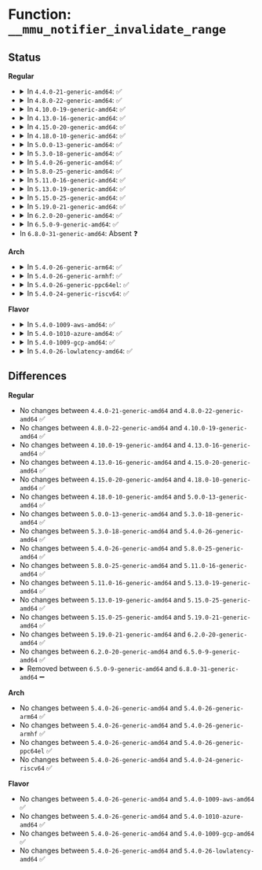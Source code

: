 # Function: <code>__mmu_notifier_invalidate_range</code>

## Status
<b>Regular</b>
<ul>
<li>
<details>
<summary>In <code>4.4.0-21-generic-amd64</code>: ✅</summary>

```c
void __mmu_notifier_invalidate_range(struct mm_struct * mm, long unsigned int start, long unsigned int end)
```

```json
{
  "name": "__mmu_notifier_invalidate_range",
  "collision_type": "Unique Global",
  "inline_type": "No",
  "funcs": [
    {
      "addr": 18446744071580826288,
      "name": "__mmu_notifier_invalidate_range",
      "external": true,
      "loc": "mm/mmu_notifier.c:230",
      "file": "mm/mmu_notifier.c",
      "inline": "seen, unknown",
      "caller_inline": [],
      "caller_func": [
        "kernel/events/uprobes.c:uprobe_write_opcode",
        "mm/hugetlb.c:hugetlb_cow",
        "mm/hugetlb.c:hugetlb_change_protection",
        "mm/hugetlb.c:copy_hugetlb_page_range",
        "mm/ksm.c:try_to_merge_with_ksm_page",
        "mm/ksm.c:try_to_merge_with_ksm_page",
        "mm/migrate.c:migrate_misplaced_transhuge_page",
        "mm/migrate.c:migrate_misplaced_transhuge_page",
        "mm/huge_memory.c:change_huge_pmd",
        "mm/huge_memory.c:__split_huge_page_pmd",
        "mm/huge_memory.c:__split_huge_page_pmd",
        "mm/huge_memory.c:do_huge_pmd_wp_page",
        "mm/huge_memory.c:do_huge_pmd_wp_page"
      ]
    }
  ],
  "symbols": [
    {
      "addr": 18446744071580826288,
      "name": "__mmu_notifier_invalidate_range",
      "section": ".text",
      "bind": "STB_GLOBAL",
      "size": 119
    }
  ]
}
```
</details>
</li>
<li>
<details>
<summary>In <code>4.8.0-22-generic-amd64</code>: ✅</summary>

```c
void __mmu_notifier_invalidate_range(struct mm_struct * mm, long unsigned int start, long unsigned int end)
```

```json
{
  "name": "__mmu_notifier_invalidate_range",
  "collision_type": "Unique Global",
  "inline_type": "No",
  "funcs": [
    {
      "addr": 18446744071580951856,
      "name": "__mmu_notifier_invalidate_range",
      "external": true,
      "loc": "mm/mmu_notifier.c:230",
      "file": "mm/mmu_notifier.c",
      "inline": "seen, unknown",
      "caller_inline": [],
      "caller_func": [
        "kernel/events/uprobes.c:uprobe_write_opcode",
        "mm/memory.c:wp_page_copy",
        "mm/hugetlb.c:hugetlb_change_protection",
        "mm/hugetlb.c:hugetlb_cow",
        "mm/hugetlb.c:copy_hugetlb_page_range",
        "mm/ksm.c:try_to_merge_with_ksm_page",
        "mm/ksm.c:try_to_merge_with_ksm_page",
        "mm/migrate.c:migrate_misplaced_transhuge_page",
        "mm/migrate.c:migrate_misplaced_transhuge_page",
        "mm/huge_memory.c:__split_huge_pmd",
        "mm/huge_memory.c:__split_huge_pmd",
        "mm/huge_memory.c:change_huge_pmd",
        "mm/huge_memory.c:do_huge_pmd_wp_page",
        "mm/huge_memory.c:do_huge_pmd_wp_page"
      ]
    }
  ],
  "symbols": [
    {
      "addr": 18446744071580951856,
      "name": "__mmu_notifier_invalidate_range",
      "section": ".text",
      "bind": "STB_GLOBAL",
      "size": 119
    }
  ]
}
```
</details>
</li>
<li>
<details>
<summary>In <code>4.10.0-19-generic-amd64</code>: ✅</summary>

```c
void __mmu_notifier_invalidate_range(struct mm_struct * mm, long unsigned int start, long unsigned int end)
```

```json
{
  "name": "__mmu_notifier_invalidate_range",
  "collision_type": "Unique Global",
  "inline_type": "No",
  "funcs": [
    {
      "addr": 18446744071581025136,
      "name": "__mmu_notifier_invalidate_range",
      "external": true,
      "loc": "mm/mmu_notifier.c:230",
      "file": "mm/mmu_notifier.c",
      "inline": "seen, unknown",
      "caller_inline": [],
      "caller_func": [
        "kernel/events/uprobes.c:uprobe_write_opcode",
        "mm/memory.c:wp_page_copy",
        "mm/hugetlb.c:hugetlb_change_protection",
        "mm/hugetlb.c:hugetlb_cow",
        "mm/hugetlb.c:copy_hugetlb_page_range",
        "mm/ksm.c:try_to_merge_one_page",
        "mm/ksm.c:try_to_merge_one_page",
        "mm/migrate.c:migrate_misplaced_transhuge_page",
        "mm/migrate.c:migrate_misplaced_transhuge_page",
        "mm/huge_memory.c:__split_huge_pmd",
        "mm/huge_memory.c:__split_huge_pmd",
        "mm/huge_memory.c:change_huge_pmd",
        "mm/huge_memory.c:do_huge_pmd_wp_page",
        "mm/huge_memory.c:do_huge_pmd_wp_page"
      ]
    }
  ],
  "symbols": [
    {
      "addr": 18446744071581025136,
      "name": "__mmu_notifier_invalidate_range",
      "section": ".text",
      "bind": "STB_GLOBAL",
      "size": 119
    }
  ]
}
```
</details>
</li>
<li>
<details>
<summary>In <code>4.13.0-16-generic-amd64</code>: ✅</summary>

```c
void __mmu_notifier_invalidate_range(struct mm_struct * mm, long unsigned int start, long unsigned int end)
```

```json
{
  "name": "__mmu_notifier_invalidate_range",
  "collision_type": "Unique Global",
  "inline_type": "No",
  "funcs": [
    {
      "addr": 18446744071581071360,
      "name": "__mmu_notifier_invalidate_range",
      "external": true,
      "loc": "mm/mmu_notifier.c:217",
      "file": "mm/mmu_notifier.c",
      "inline": "seen, unknown",
      "caller_inline": [],
      "caller_func": [
        "kernel/events/uprobes.c:uprobe_write_opcode",
        "mm/memory.c:wp_page_copy",
        "mm/rmap.c:try_to_unmap_one",
        "mm/rmap.c:page_mkclean_one",
        "mm/hugetlb.c:hugetlb_change_protection",
        "mm/hugetlb.c:hugetlb_cow",
        "mm/hugetlb.c:copy_hugetlb_page_range",
        "mm/ksm.c:try_to_merge_one_page",
        "mm/ksm.c:try_to_merge_one_page",
        "mm/migrate.c:migrate_misplaced_transhuge_page",
        "mm/huge_memory.c:__split_huge_pmd_locked",
        "mm/huge_memory.c:__split_huge_pmd_locked",
        "mm/huge_memory.c:__split_huge_pud",
        "mm/huge_memory.c:do_huge_pmd_wp_page",
        "mm/huge_memory.c:do_huge_pmd_wp_page",
        "fs/dax.c:dax_writeback_mapping_range"
      ]
    }
  ],
  "symbols": [
    {
      "addr": 18446744071581071360,
      "name": "__mmu_notifier_invalidate_range",
      "section": ".text",
      "bind": "STB_GLOBAL",
      "size": 119
    }
  ]
}
```
</details>
</li>
<li>
<details>
<summary>In <code>4.15.0-20-generic-amd64</code>: ✅</summary>

```c
void __mmu_notifier_invalidate_range(struct mm_struct * mm, long unsigned int start, long unsigned int end)
```

```json
{
  "name": "__mmu_notifier_invalidate_range",
  "collision_type": "Unique Global",
  "inline_type": "No",
  "funcs": [
    {
      "addr": 18446744071581182480,
      "name": "__mmu_notifier_invalidate_range",
      "external": true,
      "loc": "mm/mmu_notifier.c:224",
      "file": "mm/mmu_notifier.c",
      "inline": "seen, unknown",
      "caller_inline": [],
      "caller_func": [
        "kernel/events/uprobes.c:uprobe_write_opcode",
        "mm/memory.c:wp_page_copy",
        "mm/rmap.c:try_to_unmap_one",
        "mm/rmap.c:try_to_unmap_one",
        "mm/rmap.c:try_to_unmap_one",
        "mm/hugetlb.c:hugetlb_cow",
        "mm/migrate.c:migrate_misplaced_transhuge_page",
        "mm/huge_memory.c:__split_huge_pmd",
        "mm/huge_memory.c:__split_huge_pud",
        "mm/huge_memory.c:do_huge_pmd_wp_page",
        "mm/huge_memory.c:do_huge_pmd_wp_page"
      ]
    }
  ],
  "symbols": [
    {
      "addr": 18446744071581182480,
      "name": "__mmu_notifier_invalidate_range",
      "section": ".text",
      "bind": "STB_GLOBAL",
      "size": 122
    }
  ]
}
```
</details>
</li>
<li>
<details>
<summary>In <code>4.18.0-10-generic-amd64</code>: ✅</summary>

```c
void __mmu_notifier_invalidate_range(struct mm_struct * mm, long unsigned int start, long unsigned int end)
```

```json
{
  "name": "__mmu_notifier_invalidate_range",
  "collision_type": "Unique Global",
  "inline_type": "No",
  "funcs": [
    {
      "addr": 18446744071581327216,
      "name": "__mmu_notifier_invalidate_range",
      "external": true,
      "loc": "mm/mmu_notifier.c:224",
      "file": "mm/mmu_notifier.c",
      "inline": "seen, unknown",
      "caller_inline": [],
      "caller_func": [
        "kernel/events/uprobes.c:uprobe_write_opcode",
        "mm/memory.c:wp_page_copy",
        "mm/rmap.c:try_to_unmap_one",
        "mm/rmap.c:try_to_unmap_one",
        "mm/rmap.c:try_to_unmap_one",
        "mm/hugetlb.c:hugetlb_cow",
        "mm/migrate.c:migrate_misplaced_transhuge_page",
        "mm/huge_memory.c:__split_huge_pmd",
        "mm/huge_memory.c:__split_huge_pud",
        "mm/huge_memory.c:do_huge_pmd_wp_page",
        "mm/huge_memory.c:do_huge_pmd_wp_page_fallback"
      ]
    }
  ],
  "symbols": [
    {
      "addr": 18446744071581327216,
      "name": "__mmu_notifier_invalidate_range",
      "section": ".text",
      "bind": "STB_GLOBAL",
      "size": 122
    }
  ]
}
```
</details>
</li>
<li>
<details>
<summary>In <code>5.0.0-13-generic-amd64</code>: ✅</summary>

```c
void __mmu_notifier_invalidate_range(struct mm_struct * mm, long unsigned int start, long unsigned int end)
```

```json
{
  "name": "__mmu_notifier_invalidate_range",
  "collision_type": "Unique Global",
  "inline_type": "No",
  "funcs": [
    {
      "addr": 18446744071581411152,
      "name": "__mmu_notifier_invalidate_range",
      "external": true,
      "loc": "mm/mmu_notifier.c:226",
      "file": "mm/mmu_notifier.c",
      "inline": "seen, unknown",
      "caller_inline": [],
      "caller_func": [
        "kernel/events/uprobes.c:__replace_page",
        "mm/memory.c:wp_page_copy",
        "mm/mmu_gather.c:tlb_remove_table",
        "mm/mmu_gather.c:tlb_table_flush",
        "mm/mmu_gather.c:tlb_flush_mmu",
        "mm/rmap.c:try_to_unmap_one",
        "mm/rmap.c:try_to_unmap_one",
        "mm/rmap.c:try_to_unmap_one",
        "mm/rmap.c:try_to_unmap_one",
        "mm/hugetlb.c:hugetlb_cow",
        "mm/huge_memory.c:__split_huge_pmd_locked",
        "mm/huge_memory.c:__split_huge_pud",
        "mm/huge_memory.c:do_huge_pmd_numa_page",
        "mm/huge_memory.c:do_huge_pmd_wp_page",
        "mm/huge_memory.c:do_huge_pmd_wp_page_fallback"
      ]
    }
  ],
  "symbols": [
    {
      "addr": 18446744071581411152,
      "name": "__mmu_notifier_invalidate_range",
      "section": ".text",
      "bind": "STB_GLOBAL",
      "size": 122
    }
  ]
}
```
</details>
</li>
<li>
<details>
<summary>In <code>5.3.0-18-generic-amd64</code>: ✅</summary>

```c
void __mmu_notifier_invalidate_range(struct mm_struct * mm, long unsigned int start, long unsigned int end)
```

```json
{
  "name": "__mmu_notifier_invalidate_range",
  "collision_type": "Unique Global",
  "inline_type": "No",
  "funcs": [
    {
      "addr": 18446744071581524272,
      "name": "__mmu_notifier_invalidate_range",
      "external": true,
      "loc": "mm/mmu_notifier.c:224",
      "file": "mm/mmu_notifier.c",
      "inline": "seen, unknown",
      "caller_inline": [],
      "caller_func": [
        "kernel/events/uprobes.c:__replace_page",
        "mm/memory.c:wp_page_copy",
        "mm/mmu_gather.c:tlb_flush_mmu",
        "mm/mmu_gather.c:tlb_remove_table",
        "mm/mmu_gather.c:tlb_table_flush",
        "mm/rmap.c:try_to_unmap_one",
        "mm/rmap.c:try_to_unmap_one",
        "mm/rmap.c:try_to_unmap_one",
        "mm/rmap.c:try_to_unmap_one",
        "mm/hugetlb.c:hugetlb_cow",
        "mm/huge_memory.c:__split_huge_pmd_locked",
        "mm/huge_memory.c:__split_huge_pud",
        "mm/huge_memory.c:do_huge_pmd_numa_page",
        "mm/huge_memory.c:do_huge_pmd_wp_page",
        "mm/huge_memory.c:do_huge_pmd_wp_page_fallback"
      ]
    }
  ],
  "symbols": [
    {
      "addr": 18446744071581524272,
      "name": "__mmu_notifier_invalidate_range",
      "section": ".text",
      "bind": "STB_GLOBAL",
      "size": 135
    }
  ]
}
```
</details>
</li>
<li>
<details>
<summary>In <code>5.4.0-26-generic-amd64</code>: ✅</summary>

```c
void __mmu_notifier_invalidate_range(struct mm_struct * mm, long unsigned int start, long unsigned int end)
```

```json
{
  "name": "__mmu_notifier_invalidate_range",
  "collision_type": "Unique Global",
  "inline_type": "No",
  "funcs": [
    {
      "addr": 18446744071581590384,
      "name": "__mmu_notifier_invalidate_range",
      "external": true,
      "loc": "mm/mmu_notifier.c:231",
      "file": "mm/mmu_notifier.c",
      "inline": "seen, unknown",
      "caller_inline": [],
      "caller_func": [
        "kernel/events/uprobes.c:__replace_page",
        "mm/memory.c:wp_page_copy",
        "mm/mmu_gather.c:tlb_flush_mmu",
        "mm/mmu_gather.c:tlb_remove_table",
        "mm/mmu_gather.c:tlb_table_flush",
        "mm/rmap.c:try_to_unmap_one",
        "mm/rmap.c:try_to_unmap_one",
        "mm/rmap.c:try_to_unmap_one",
        "mm/rmap.c:try_to_unmap_one",
        "mm/hugetlb.c:hugetlb_cow",
        "mm/huge_memory.c:__split_huge_pmd_locked",
        "mm/huge_memory.c:__split_huge_pud",
        "mm/huge_memory.c:do_huge_pmd_numa_page",
        "mm/huge_memory.c:do_huge_pmd_wp_page",
        "mm/huge_memory.c:do_huge_pmd_wp_page_fallback"
      ]
    }
  ],
  "symbols": [
    {
      "addr": 18446744071581590384,
      "name": "__mmu_notifier_invalidate_range",
      "section": ".text",
      "bind": "STB_GLOBAL",
      "size": 135
    }
  ]
}
```
</details>
</li>
<li>
<details>
<summary>In <code>5.8.0-25-generic-amd64</code>: ✅</summary>

```c
void __mmu_notifier_invalidate_range(struct mm_struct * mm, long unsigned int start, long unsigned int end)
```

```json
{
  "name": "__mmu_notifier_invalidate_range",
  "collision_type": "Unique Global",
  "inline_type": "No",
  "funcs": [
    {
      "addr": 18446744071581804912,
      "name": "__mmu_notifier_invalidate_range",
      "external": true,
      "loc": "mm/mmu_notifier.c:584",
      "file": "mm/mmu_notifier.c",
      "inline": "seen, unknown",
      "caller_inline": [],
      "caller_func": [
        "kernel/events/uprobes.c:__replace_page",
        "mm/memory.c:wp_page_copy",
        "mm/memory.c:zap_pte_range",
        "mm/mmu_gather.c:tlb_finish_mmu",
        "mm/mmu_gather.c:tlb_remove_table",
        "mm/mmu_gather.c:tlb_remove_table",
        "mm/rmap.c:try_to_unmap_one",
        "mm/rmap.c:try_to_unmap_one",
        "mm/rmap.c:try_to_unmap_one",
        "mm/rmap.c:try_to_unmap_one",
        "mm/hugetlb.c:hugetlb_cow",
        "mm/huge_memory.c:__split_huge_pmd_locked",
        "mm/huge_memory.c:__split_huge_pud",
        "mm/huge_memory.c:do_huge_pmd_numa_page"
      ]
    }
  ],
  "symbols": [
    {
      "addr": 18446744071581804912,
      "name": "__mmu_notifier_invalidate_range",
      "section": ".text",
      "bind": "STB_GLOBAL",
      "size": 135
    }
  ]
}
```
</details>
</li>
<li>
<details>
<summary>In <code>5.11.0-16-generic-amd64</code>: ✅</summary>

```c
void __mmu_notifier_invalidate_range(struct mm_struct * mm, long unsigned int start, long unsigned int end)
```

```json
{
  "name": "__mmu_notifier_invalidate_range",
  "collision_type": "Unique Global",
  "inline_type": "No",
  "funcs": [
    {
      "addr": 18446744071581852576,
      "name": "__mmu_notifier_invalidate_range",
      "external": true,
      "loc": "mm/mmu_notifier.c:607",
      "file": "mm/mmu_notifier.c",
      "inline": "seen, unknown",
      "caller_inline": [],
      "caller_func": [
        "kernel/events/uprobes.c:__replace_page",
        "mm/memory.c:wp_page_copy",
        "mm/memory.c:zap_pte_range",
        "mm/mmu_gather.c:tlb_finish_mmu",
        "mm/mmu_gather.c:tlb_remove_table",
        "mm/mmu_gather.c:tlb_remove_table",
        "mm/rmap.c:try_to_unmap_one",
        "mm/rmap.c:try_to_unmap_one",
        "mm/rmap.c:try_to_unmap_one",
        "mm/rmap.c:try_to_unmap_one",
        "mm/hugetlb.c:hugetlb_cow",
        "mm/huge_memory.c:__split_huge_pmd_locked",
        "mm/huge_memory.c:__split_huge_pud",
        "mm/huge_memory.c:do_huge_pmd_numa_page"
      ]
    }
  ],
  "symbols": [
    {
      "addr": 18446744071581852576,
      "name": "__mmu_notifier_invalidate_range",
      "section": ".text",
      "bind": "STB_GLOBAL",
      "size": 135
    }
  ]
}
```
</details>
</li>
<li>
<details>
<summary>In <code>5.13.0-19-generic-amd64</code>: ✅</summary>

```c
void __mmu_notifier_invalidate_range(struct mm_struct * mm, long unsigned int start, long unsigned int end)
```

```json
{
  "name": "__mmu_notifier_invalidate_range",
  "collision_type": "Unique Global",
  "inline_type": "No",
  "funcs": [
    {
      "addr": 18446744071581883264,
      "name": "__mmu_notifier_invalidate_range",
      "external": true,
      "loc": "mm/mmu_notifier.c:607",
      "file": "mm/mmu_notifier.c",
      "inline": "seen, unknown",
      "caller_inline": [],
      "caller_func": [
        "kernel/events/uprobes.c:__replace_page",
        "mm/memory.c:wp_page_copy",
        "mm/memory.c:zap_pte_range",
        "mm/mmu_gather.c:tlb_finish_mmu",
        "mm/mmu_gather.c:tlb_remove_table",
        "mm/mmu_gather.c:tlb_remove_table",
        "mm/rmap.c:try_to_unmap_one",
        "mm/rmap.c:try_to_unmap_one",
        "mm/rmap.c:try_to_unmap_one",
        "mm/rmap.c:try_to_unmap_one",
        "mm/hugetlb.c:hugetlb_cow",
        "mm/huge_memory.c:__split_huge_pmd_locked",
        "mm/huge_memory.c:__split_huge_pud",
        "mm/huge_memory.c:do_huge_pmd_numa_page"
      ]
    }
  ],
  "symbols": [
    {
      "addr": 18446744071581883264,
      "name": "__mmu_notifier_invalidate_range",
      "section": ".text",
      "bind": "STB_GLOBAL",
      "size": 135
    }
  ]
}
```
</details>
</li>
<li>
<details>
<summary>In <code>5.15.0-25-generic-amd64</code>: ✅</summary>

```c
void __mmu_notifier_invalidate_range(struct mm_struct * mm, long unsigned int start, long unsigned int end)
```

```json
{
  "name": "__mmu_notifier_invalidate_range",
  "collision_type": "Unique Global",
  "inline_type": "No",
  "funcs": [
    {
      "addr": 18446744071582177904,
      "name": "__mmu_notifier_invalidate_range",
      "external": true,
      "loc": "mm/mmu_notifier.c:607",
      "file": "mm/mmu_notifier.c",
      "inline": "seen, unknown",
      "caller_inline": [],
      "caller_func": [
        "kernel/events/uprobes.c:__replace_page",
        "mm/memory.c:wp_page_copy",
        "mm/memory.c:zap_pte_range",
        "mm/mmu_gather.c:tlb_finish_mmu",
        "mm/mmu_gather.c:tlb_remove_table",
        "mm/mmu_gather.c:tlb_remove_table",
        "mm/rmap.c:try_to_migrate_one",
        "mm/rmap.c:try_to_unmap_one",
        "mm/rmap.c:try_to_unmap_one",
        "mm/rmap.c:try_to_unmap_one",
        "mm/rmap.c:try_to_unmap_one",
        "mm/hugetlb.c:hugetlb_cow",
        "mm/hugetlb.c:__unmap_hugepage_range",
        "mm/huge_memory.c:__split_huge_pmd_locked",
        "mm/huge_memory.c:__split_huge_pud"
      ]
    }
  ],
  "symbols": [
    {
      "addr": 18446744071582177904,
      "name": "__mmu_notifier_invalidate_range",
      "section": ".text",
      "bind": "STB_GLOBAL",
      "size": 135
    }
  ]
}
```
</details>
</li>
<li>
<details>
<summary>In <code>5.19.0-21-generic-amd64</code>: ✅</summary>

```c
void __mmu_notifier_invalidate_range(struct mm_struct * mm, long unsigned int start, long unsigned int end)
```

```json
{
  "name": "__mmu_notifier_invalidate_range",
  "collision_type": "Unique Global",
  "inline_type": "No",
  "funcs": [
    {
      "addr": 18446744071582637184,
      "name": "__mmu_notifier_invalidate_range",
      "external": true,
      "loc": "mm/mmu_notifier.c:607",
      "file": "mm/mmu_notifier.c",
      "inline": "seen, unknown",
      "caller_inline": [],
      "caller_func": [
        "kernel/events/uprobes.c:__replace_page",
        "mm/memory.c:wp_page_copy",
        "mm/memory.c:wp_page_copy",
        "mm/memory.c:unmap_page_range",
        "mm/memory.c:zap_pte_range",
        "mm/mmu_gather.c:tlb_finish_mmu",
        "mm/mmu_gather.c:tlb_remove_table",
        "mm/mmu_gather.c:tlb_remove_table",
        "mm/mprotect.c:change_protection_range",
        "mm/rmap.c:try_to_migrate_one",
        "mm/rmap.c:try_to_unmap_one",
        "mm/rmap.c:try_to_unmap_one",
        "mm/rmap.c:try_to_unmap_one",
        "mm/rmap.c:try_to_unmap_one",
        "mm/madvise.c:madvise_free_single_vma",
        "mm/madvise.c:madvise_pageout",
        "mm/madvise.c:madvise_cold",
        "mm/hugetlb.c:hugetlb_wp",
        "mm/hugetlb.c:__unmap_hugepage_range",
        "mm/hugetlb.c:__unmap_hugepage_range",
        "mm/huge_memory.c:__split_huge_pmd_locked",
        "mm/huge_memory.c:__split_huge_pud"
      ]
    }
  ],
  "symbols": [
    {
      "addr": 18446744071582637184,
      "name": "__mmu_notifier_invalidate_range",
      "section": ".text",
      "bind": "STB_GLOBAL",
      "size": 146
    }
  ]
}
```
</details>
</li>
<li>
<details>
<summary>In <code>6.2.0-20-generic-amd64</code>: ✅</summary>

```c
void __mmu_notifier_invalidate_range(struct mm_struct * mm, long unsigned int start, long unsigned int end)
```

```json
{
  "name": "__mmu_notifier_invalidate_range",
  "collision_type": "Unique Global",
  "inline_type": "No",
  "funcs": [
    {
      "addr": 18446744071583158784,
      "name": "__mmu_notifier_invalidate_range",
      "external": true,
      "loc": "mm/mmu_notifier.c:607",
      "file": "mm/mmu_notifier.c",
      "inline": "seen, unknown",
      "caller_inline": [],
      "caller_func": [
        "kernel/events/uprobes.c:__replace_page",
        "mm/memory.c:wp_page_copy",
        "mm/memory.c:wp_page_copy",
        "mm/memory.c:unmap_page_range",
        "mm/memory.c:zap_pte_range",
        "mm/mmu_gather.c:tlb_finish_mmu",
        "mm/mmu_gather.c:tlb_remove_table",
        "mm/mmu_gather.c:tlb_remove_table",
        "mm/mprotect.c:change_protection_range",
        "mm/rmap.c:try_to_migrate_one",
        "mm/rmap.c:try_to_unmap_one",
        "mm/rmap.c:try_to_unmap_one",
        "mm/rmap.c:try_to_unmap_one",
        "mm/rmap.c:try_to_unmap_one",
        "mm/hugetlb.c:hugetlb_wp",
        "mm/hugetlb.c:__unmap_hugepage_range",
        "mm/hugetlb.c:__unmap_hugepage_range",
        "mm/huge_memory.c:__split_huge_pmd_locked",
        "mm/huge_memory.c:__split_huge_pud"
      ]
    }
  ],
  "symbols": [
    {
      "addr": 18446744071583158784,
      "name": "__mmu_notifier_invalidate_range",
      "section": ".text",
      "bind": "STB_GLOBAL",
      "size": 146
    }
  ]
}
```
</details>
</li>
<li>
<details>
<summary>In <code>6.5.0-9-generic-amd64</code>: ✅</summary>

```c
void __mmu_notifier_invalidate_range(struct mm_struct * mm, long unsigned int start, long unsigned int end)
```

```json
{
  "name": "__mmu_notifier_invalidate_range",
  "collision_type": "Unique Global",
  "inline_type": "No",
  "funcs": [
    {
      "addr": 18446744071583369152,
      "name": "__mmu_notifier_invalidate_range",
      "external": true,
      "loc": "mm/mmu_notifier.c:607",
      "file": "mm/mmu_notifier.c",
      "inline": "seen, unknown",
      "caller_inline": [],
      "caller_func": [
        "kernel/events/uprobes.c:__replace_page",
        "mm/memory.c:wp_page_copy",
        "mm/memory.c:wp_page_copy",
        "mm/memory.c:unmap_page_range",
        "mm/memory.c:zap_pte_range",
        "mm/mmu_gather.c:tlb_finish_mmu",
        "mm/mmu_gather.c:tlb_remove_table",
        "mm/mmu_gather.c:tlb_remove_table",
        "mm/mprotect.c:change_protection_range",
        "mm/rmap.c:try_to_migrate_one",
        "mm/rmap.c:try_to_unmap_one",
        "mm/rmap.c:try_to_unmap_one",
        "mm/rmap.c:try_to_unmap_one",
        "mm/rmap.c:try_to_unmap_one",
        "mm/hugetlb.c:hugetlb_wp",
        "mm/hugetlb.c:__unmap_hugepage_range",
        "mm/hugetlb.c:__unmap_hugepage_range",
        "mm/huge_memory.c:__split_huge_pmd_locked",
        "mm/huge_memory.c:__split_huge_pud"
      ]
    }
  ],
  "symbols": [
    {
      "addr": 18446744071583369152,
      "name": "__mmu_notifier_invalidate_range",
      "section": ".text",
      "bind": "STB_GLOBAL",
      "size": 146
    }
  ]
}
```
</details>
</li>
<li>
In <code>6.8.0-31-generic-amd64</code>: Absent ❓
</li>
</ul>
<b>Arch</b>
<ul>
<li>
<details>
<summary>In <code>5.4.0-26-generic-arm64</code>: ✅</summary>

```c
void __mmu_notifier_invalidate_range(struct mm_struct * mm, long unsigned int start, long unsigned int end)
```

```json
{
  "name": "__mmu_notifier_invalidate_range",
  "collision_type": "Unique Global",
  "inline_type": "No",
  "funcs": [
    {
      "addr": 18446603336493029560,
      "name": "__mmu_notifier_invalidate_range",
      "external": true,
      "loc": "mm/mmu_notifier.c:231",
      "file": "mm/mmu_notifier.c",
      "inline": "seen, unknown",
      "caller_inline": [],
      "caller_func": [
        "kernel/events/uprobes.c:__replace_page",
        "mm/memory.c:wp_page_copy",
        "mm/memory.c:unmap_page_range",
        "mm/memory.c:unmap_page_range",
        "mm/rmap.c:try_to_unmap_one",
        "mm/rmap.c:try_to_unmap_one",
        "mm/rmap.c:try_to_unmap_one",
        "mm/rmap.c:try_to_unmap_one",
        "mm/madvise.c:tlb_flush_mmu_tlbonly",
        "mm/madvise.c:tlb_flush_mmu_tlbonly",
        "mm/hugetlb.c:hugetlb_cow",
        "mm/hugetlb.c:__unmap_hugepage_range",
        "mm/huge_memory.c:__split_huge_pmd_locked",
        "mm/huge_memory.c:do_huge_pmd_numa_page",
        "mm/huge_memory.c:do_huge_pmd_wp_page",
        "mm/huge_memory.c:do_huge_pmd_wp_page_fallback"
      ]
    }
  ],
  "symbols": [
    {
      "addr": 18446603336493029560,
      "name": "__mmu_notifier_invalidate_range",
      "section": ".text",
      "bind": "STB_GLOBAL",
      "size": 188
    }
  ]
}
```
</details>
</li>
<li>
<details>
<summary>In <code>5.4.0-26-generic-armhf</code>: ✅</summary>

```c
void __mmu_notifier_invalidate_range(struct mm_struct * mm, long unsigned int start, long unsigned int end)
```

```json
{
  "name": "__mmu_notifier_invalidate_range",
  "collision_type": "Unique Global",
  "inline_type": "No",
  "funcs": [
    {
      "addr": 3226746684,
      "name": "__mmu_notifier_invalidate_range",
      "external": true,
      "loc": "mm/mmu_notifier.c:231",
      "file": "mm/mmu_notifier.c",
      "inline": "seen, unknown",
      "caller_inline": [],
      "caller_func": [
        "kernel/events/uprobes.c:__replace_page",
        "mm/memory.c:wp_page_copy",
        "mm/memory.c:unmap_page_range",
        "mm/memory.c:unmap_page_range",
        "mm/mmu_gather.c:tlb_finish_mmu",
        "mm/rmap.c:try_to_unmap_one",
        "mm/rmap.c:try_to_unmap_one",
        "mm/rmap.c:try_to_unmap_one",
        "mm/madvise.c:tlb_flush_mmu_tlbonly"
      ]
    }
  ],
  "symbols": [
    {
      "addr": 3226746684,
      "name": "__mmu_notifier_invalidate_range",
      "section": ".text",
      "bind": "STB_GLOBAL",
      "size": 192
    }
  ]
}
```
</details>
</li>
<li>
<details>
<summary>In <code>5.4.0-26-generic-ppc64el</code>: ✅</summary>

```c
void __mmu_notifier_invalidate_range(struct mm_struct * mm, long unsigned int start, long unsigned int end)
```

```json
{
  "name": "__mmu_notifier_invalidate_range",
  "collision_type": "Unique Global",
  "inline_type": "No",
  "funcs": [
    {
      "addr": 13835058055286460672,
      "name": "__mmu_notifier_invalidate_range",
      "external": true,
      "loc": "mm/mmu_notifier.c:231",
      "file": "mm/mmu_notifier.c",
      "inline": "seen, unknown",
      "caller_inline": [],
      "caller_func": [
        "kernel/events/uprobes.c:__replace_page",
        "mm/memory.c:wp_page_copy",
        "mm/memory.c:zap_pte_range",
        "mm/mmu_gather.c:tlb_flush_mmu",
        "mm/mmu_gather.c:tlb_flush_mmu",
        "mm/mmu_gather.c:tlb_remove_table",
        "mm/mmu_gather.c:tlb_remove_table",
        "mm/rmap.c:try_to_unmap_one",
        "mm/rmap.c:try_to_unmap_one",
        "mm/rmap.c:try_to_unmap_one",
        "mm/rmap.c:try_to_unmap_one",
        "mm/hugetlb.c:hugetlb_cow",
        "mm/huge_memory.c:__split_huge_pmd_locked",
        "mm/huge_memory.c:do_huge_pmd_numa_page",
        "mm/huge_memory.c:do_huge_pmd_wp_page",
        "mm/huge_memory.c:do_huge_pmd_wp_page_fallback"
      ]
    }
  ],
  "symbols": [
    {
      "addr": 13835058055286460672,
      "name": "__mmu_notifier_invalidate_range",
      "section": ".text",
      "bind": "STB_GLOBAL",
      "size": 300
    }
  ]
}
```
</details>
</li>
<li>
<details>
<summary>In <code>5.4.0-24-generic-riscv64</code>: ✅</summary>

```c
void __mmu_notifier_invalidate_range(struct mm_struct * mm, long unsigned int start, long unsigned int end)
```

```json
{
  "name": "__mmu_notifier_invalidate_range",
  "collision_type": "Unique Global",
  "inline_type": "No",
  "funcs": [
    {
      "addr": 18446743936272903982,
      "name": "__mmu_notifier_invalidate_range",
      "external": true,
      "loc": "mm/mmu_notifier.c:231",
      "file": "mm/mmu_notifier.c",
      "inline": "seen, unknown",
      "caller_inline": [],
      "caller_func": [
        "mm/memory.c:wp_page_copy",
        "mm/memory.c:unmap_page_range",
        "mm/memory.c:unmap_page_range",
        "mm/mmu_gather.c:tlb_finish_mmu",
        "mm/rmap.c:try_to_unmap_one",
        "mm/rmap.c:try_to_unmap_one",
        "mm/rmap.c:try_to_unmap_one",
        "mm/rmap.c:try_to_unmap_one",
        "mm/madvise.c:madvise_free_single_vma",
        "mm/madvise.c:madvise_pageout",
        "mm/madvise.c:madvise_cold",
        "mm/hugetlb.c:hugetlb_cow",
        "mm/hugetlb.c:__unmap_hugepage_range"
      ]
    }
  ],
  "symbols": [
    {
      "addr": 18446743936272903982,
      "name": "__mmu_notifier_invalidate_range",
      "section": ".text",
      "bind": "STB_GLOBAL",
      "size": 128
    }
  ]
}
```
</details>
</li>
</ul>
<b>Flavor</b>
<ul>
<li>
<details>
<summary>In <code>5.4.0-1009-aws-amd64</code>: ✅</summary>

```c
void __mmu_notifier_invalidate_range(struct mm_struct * mm, long unsigned int start, long unsigned int end)
```

```json
{
  "name": "__mmu_notifier_invalidate_range",
  "collision_type": "Unique Global",
  "inline_type": "No",
  "funcs": [
    {
      "addr": 18446744071581559120,
      "name": "__mmu_notifier_invalidate_range",
      "external": true,
      "loc": "mm/mmu_notifier.c:231",
      "file": "mm/mmu_notifier.c",
      "inline": "seen, unknown",
      "caller_inline": [],
      "caller_func": [
        "kernel/events/uprobes.c:__replace_page",
        "mm/memory.c:wp_page_copy",
        "mm/mmu_gather.c:tlb_flush_mmu",
        "mm/mmu_gather.c:tlb_remove_table",
        "mm/mmu_gather.c:tlb_table_flush",
        "mm/rmap.c:try_to_unmap_one",
        "mm/rmap.c:try_to_unmap_one",
        "mm/rmap.c:try_to_unmap_one",
        "mm/rmap.c:try_to_unmap_one",
        "mm/hugetlb.c:hugetlb_cow",
        "mm/huge_memory.c:__split_huge_pmd_locked",
        "mm/huge_memory.c:__split_huge_pud",
        "mm/huge_memory.c:do_huge_pmd_numa_page",
        "mm/huge_memory.c:do_huge_pmd_wp_page",
        "mm/huge_memory.c:do_huge_pmd_wp_page_fallback"
      ]
    }
  ],
  "symbols": [
    {
      "addr": 18446744071581559120,
      "name": "__mmu_notifier_invalidate_range",
      "section": ".text",
      "bind": "STB_GLOBAL",
      "size": 135
    }
  ]
}
```
</details>
</li>
<li>
<details>
<summary>In <code>5.4.0-1010-azure-amd64</code>: ✅</summary>

```c
void __mmu_notifier_invalidate_range(struct mm_struct * mm, long unsigned int start, long unsigned int end)
```

```json
{
  "name": "__mmu_notifier_invalidate_range",
  "collision_type": "Unique Global",
  "inline_type": "No",
  "funcs": [
    {
      "addr": 18446744071581500768,
      "name": "__mmu_notifier_invalidate_range",
      "external": true,
      "loc": "mm/mmu_notifier.c:231",
      "file": "mm/mmu_notifier.c",
      "inline": "seen, unknown",
      "caller_inline": [],
      "caller_func": [
        "kernel/events/uprobes.c:__replace_page",
        "mm/memory.c:wp_page_copy",
        "mm/memory.c:zap_pte_range",
        "mm/mmu_gather.c:tlb_flush_mmu",
        "mm/mmu_gather.c:tlb_remove_table",
        "mm/mmu_gather.c:tlb_table_flush",
        "mm/rmap.c:try_to_unmap_one",
        "mm/rmap.c:try_to_unmap_one",
        "mm/rmap.c:try_to_unmap_one",
        "mm/rmap.c:try_to_unmap_one",
        "mm/hugetlb.c:hugetlb_cow",
        "mm/huge_memory.c:__split_huge_pmd_locked",
        "mm/huge_memory.c:__split_huge_pud",
        "mm/huge_memory.c:do_huge_pmd_numa_page",
        "mm/huge_memory.c:do_huge_pmd_wp_page",
        "mm/huge_memory.c:do_huge_pmd_wp_page_fallback"
      ]
    }
  ],
  "symbols": [
    {
      "addr": 18446744071581500768,
      "name": "__mmu_notifier_invalidate_range",
      "section": ".text",
      "bind": "STB_GLOBAL",
      "size": 135
    }
  ]
}
```
</details>
</li>
<li>
<details>
<summary>In <code>5.4.0-1009-gcp-amd64</code>: ✅</summary>

```c
void __mmu_notifier_invalidate_range(struct mm_struct * mm, long unsigned int start, long unsigned int end)
```

```json
{
  "name": "__mmu_notifier_invalidate_range",
  "collision_type": "Unique Global",
  "inline_type": "No",
  "funcs": [
    {
      "addr": 18446744071581550432,
      "name": "__mmu_notifier_invalidate_range",
      "external": true,
      "loc": "mm/mmu_notifier.c:231",
      "file": "mm/mmu_notifier.c",
      "inline": "seen, unknown",
      "caller_inline": [],
      "caller_func": [
        "kernel/events/uprobes.c:__replace_page",
        "mm/memory.c:wp_page_copy",
        "mm/mmu_gather.c:tlb_flush_mmu",
        "mm/mmu_gather.c:tlb_remove_table",
        "mm/mmu_gather.c:tlb_table_flush",
        "mm/rmap.c:try_to_unmap_one",
        "mm/rmap.c:try_to_unmap_one",
        "mm/rmap.c:try_to_unmap_one",
        "mm/rmap.c:try_to_unmap_one",
        "mm/hugetlb.c:hugetlb_cow",
        "mm/huge_memory.c:__split_huge_pmd_locked",
        "mm/huge_memory.c:__split_huge_pud",
        "mm/huge_memory.c:do_huge_pmd_numa_page",
        "mm/huge_memory.c:do_huge_pmd_wp_page",
        "mm/huge_memory.c:do_huge_pmd_wp_page_fallback"
      ]
    }
  ],
  "symbols": [
    {
      "addr": 18446744071581550432,
      "name": "__mmu_notifier_invalidate_range",
      "section": ".text",
      "bind": "STB_GLOBAL",
      "size": 135
    }
  ]
}
```
</details>
</li>
<li>
<details>
<summary>In <code>5.4.0-26-lowlatency-amd64</code>: ✅</summary>

```c
void __mmu_notifier_invalidate_range(struct mm_struct * mm, long unsigned int start, long unsigned int end)
```

```json
{
  "name": "__mmu_notifier_invalidate_range",
  "collision_type": "Unique Global",
  "inline_type": "No",
  "funcs": [
    {
      "addr": 18446744071581615568,
      "name": "__mmu_notifier_invalidate_range",
      "external": true,
      "loc": "mm/mmu_notifier.c:231",
      "file": "mm/mmu_notifier.c",
      "inline": "seen, unknown",
      "caller_inline": [],
      "caller_func": [
        "kernel/events/uprobes.c:__replace_page",
        "mm/memory.c:wp_page_copy",
        "mm/mmu_gather.c:tlb_flush_mmu",
        "mm/mmu_gather.c:tlb_remove_table",
        "mm/mmu_gather.c:tlb_table_flush",
        "mm/rmap.c:try_to_unmap_one",
        "mm/rmap.c:try_to_unmap_one",
        "mm/rmap.c:try_to_unmap_one",
        "mm/rmap.c:try_to_unmap_one",
        "mm/hugetlb.c:hugetlb_cow",
        "mm/huge_memory.c:__split_huge_pmd_locked",
        "mm/huge_memory.c:__split_huge_pud",
        "mm/huge_memory.c:do_huge_pmd_numa_page",
        "mm/huge_memory.c:do_huge_pmd_wp_page",
        "mm/huge_memory.c:do_huge_pmd_wp_page_fallback"
      ]
    }
  ],
  "symbols": [
    {
      "addr": 18446744071581615568,
      "name": "__mmu_notifier_invalidate_range",
      "section": ".text",
      "bind": "STB_GLOBAL",
      "size": 135
    }
  ]
}
```
</details>
</li>
</ul>

## Differences
<b>Regular</b>
<ul>
<li>
No changes between <code>4.4.0-21-generic-amd64</code> and <code>4.8.0-22-generic-amd64</code> ✅
</li>
<li>
No changes between <code>4.8.0-22-generic-amd64</code> and <code>4.10.0-19-generic-amd64</code> ✅
</li>
<li>
No changes between <code>4.10.0-19-generic-amd64</code> and <code>4.13.0-16-generic-amd64</code> ✅
</li>
<li>
No changes between <code>4.13.0-16-generic-amd64</code> and <code>4.15.0-20-generic-amd64</code> ✅
</li>
<li>
No changes between <code>4.15.0-20-generic-amd64</code> and <code>4.18.0-10-generic-amd64</code> ✅
</li>
<li>
No changes between <code>4.18.0-10-generic-amd64</code> and <code>5.0.0-13-generic-amd64</code> ✅
</li>
<li>
No changes between <code>5.0.0-13-generic-amd64</code> and <code>5.3.0-18-generic-amd64</code> ✅
</li>
<li>
No changes between <code>5.3.0-18-generic-amd64</code> and <code>5.4.0-26-generic-amd64</code> ✅
</li>
<li>
No changes between <code>5.4.0-26-generic-amd64</code> and <code>5.8.0-25-generic-amd64</code> ✅
</li>
<li>
No changes between <code>5.8.0-25-generic-amd64</code> and <code>5.11.0-16-generic-amd64</code> ✅
</li>
<li>
No changes between <code>5.11.0-16-generic-amd64</code> and <code>5.13.0-19-generic-amd64</code> ✅
</li>
<li>
No changes between <code>5.13.0-19-generic-amd64</code> and <code>5.15.0-25-generic-amd64</code> ✅
</li>
<li>
No changes between <code>5.15.0-25-generic-amd64</code> and <code>5.19.0-21-generic-amd64</code> ✅
</li>
<li>
No changes between <code>5.19.0-21-generic-amd64</code> and <code>6.2.0-20-generic-amd64</code> ✅
</li>
<li>
No changes between <code>6.2.0-20-generic-amd64</code> and <code>6.5.0-9-generic-amd64</code> ✅
</li>
<li>
<details>
<summary>Removed between <code>6.5.0-9-generic-amd64</code> and <code>6.8.0-31-generic-amd64</code> ➖</summary>

```c
void __mmu_notifier_invalidate_range(struct mm_struct * mm, long unsigned int start, long unsigned int end)
```
</details>
</li>
</ul>
<b>Arch</b>
<ul>
<li>
No changes between <code>5.4.0-26-generic-amd64</code> and <code>5.4.0-26-generic-arm64</code> ✅
</li>
<li>
No changes between <code>5.4.0-26-generic-amd64</code> and <code>5.4.0-26-generic-armhf</code> ✅
</li>
<li>
No changes between <code>5.4.0-26-generic-amd64</code> and <code>5.4.0-26-generic-ppc64el</code> ✅
</li>
<li>
No changes between <code>5.4.0-26-generic-amd64</code> and <code>5.4.0-24-generic-riscv64</code> ✅
</li>
</ul>
<b>Flavor</b>
<ul>
<li>
No changes between <code>5.4.0-26-generic-amd64</code> and <code>5.4.0-1009-aws-amd64</code> ✅
</li>
<li>
No changes between <code>5.4.0-26-generic-amd64</code> and <code>5.4.0-1010-azure-amd64</code> ✅
</li>
<li>
No changes between <code>5.4.0-26-generic-amd64</code> and <code>5.4.0-1009-gcp-amd64</code> ✅
</li>
<li>
No changes between <code>5.4.0-26-generic-amd64</code> and <code>5.4.0-26-lowlatency-amd64</code> ✅
</li>
</ul>
